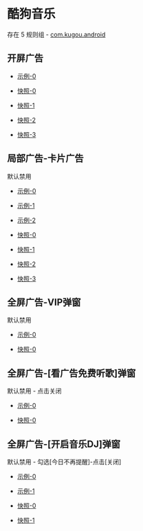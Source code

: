 # 酷狗音乐

存在 5 规则组 - [com.kugou.android](/src/apps/com.kugou.android.ts)

## 开屏广告

- [示例-0](https://m.gkd.li/57941037/fc4a38c9-20aa-4cfc-9a92-c20e9194418b)

- [快照-0](https://i.gkd.li/i/12775410)
- [快照-1](https://i.gkd.li/i/13426030)
- [快照-2](https://i.gkd.li/i/13468987)
- [快照-3](https://i.gkd.li/i/14609953)

## 局部广告-卡片广告

默认禁用

- [示例-0](https://m.gkd.li/87047583/9e150986-2103-4130-a12f-12ed2b07ef90)
- [示例-1](https://m.gkd.li/57941037/adb9a250-d23d-48ef-b1a5-5e828d56cb97)
- [示例-2](https://m.gkd.li/57941037/8bd6dafc-e610-4c0d-a486-02a11535e610)

- [快照-0](https://i.gkd.li/i/13558426)
- [快照-1](https://i.gkd.li/i/14964889)
- [快照-2](https://i.gkd.li/i/15024041)
- [快照-3](https://i.gkd.li/i/15024812)

## 全屏广告-VIP弹窗

默认禁用

- [示例-0](https://m.gkd.li/87047583/84c1379f-5eb1-4982-b27b-35e267594101)

- [快照-0](https://i.gkd.li/i/13548005)

## 全屏广告-[看广告免费听歌]弹窗

默认禁用 - 点击关闭

- [示例-0](https://m.gkd.li/57941037/dfd70c7c-3200-493e-9afa-404de5fcd2ff)

- [快照-0](https://i.gkd.li/i/14722104)

## 全屏广告-[开启音乐DJ]弹窗

默认禁用 - 勾选[今日不再提醒]-点击[关闭]

- [示例-0](https://m.gkd.li/57941037/69f564e9-464a-488b-a181-f1085176b49f)
- [示例-1](https://m.gkd.li/57941037/69f564e9-464a-488b-a181-f1085176b49f)

- [快照-0](https://i.gkd.li/i/14722457)
- [快照-1](https://i.gkd.li/i/14722457)
